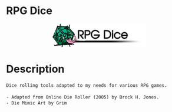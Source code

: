 # RPG Dice

<p align="center">
  <img src="img/rpgdice.png">
</p>

# Description

	Dice rolling tools adapted to my needs for various RPG games.
	
	- Adapted from Online Die Roller (2005) by Brock H. Jones.
	- Die Mimic Art by Grim